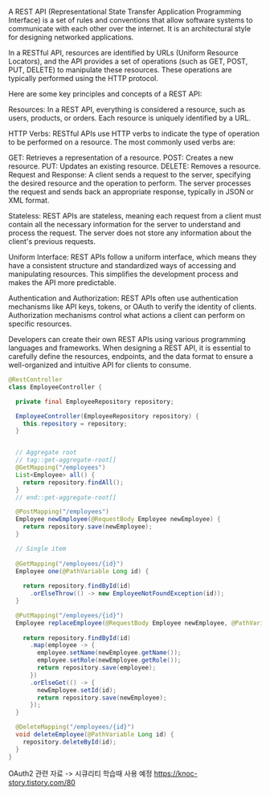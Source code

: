 A REST API (Representational State Transfer Application Programming Interface) is a set of rules and conventions that allow software systems to communicate with each other over the internet. It is an architectural style for designing networked applications.

In a RESTful API, resources are identified by URLs (Uniform Resource Locators), and the API provides a set of operations (such as GET, POST, PUT, DELETE) to manipulate these resources. These operations are typically performed using the HTTP protocol.

Here are some key principles and concepts of a REST API:

Resources: In a REST API, everything is considered a resource, such as users, products, or orders. Each resource is uniquely identified by a URL.

HTTP Verbs: RESTful APIs use HTTP verbs to indicate the type of operation to be performed on a resource. The most commonly used verbs are:

GET: Retrieves a representation of a resource.
POST: Creates a new resource.
PUT: Updates an existing resource.
DELETE: Removes a resource.
Request and Response: A client sends a request to the server, specifying the desired resource and the operation to perform. The server processes the request and sends back an appropriate response, typically in JSON or XML format.

Stateless: REST APIs are stateless, meaning each request from a client must contain all the necessary information for the server to understand and process the request. The server does not store any information about the client's previous requests.

Uniform Interface: REST APIs follow a uniform interface, which means they have a consistent structure and standardized ways of accessing and manipulating resources. This simplifies the development process and makes the API more predictable.

Authentication and Authorization: REST APIs often use authentication mechanisms like API keys, tokens, or OAuth to verify the identity of clients. Authorization mechanisms control what actions a client can perform on specific resources.

Developers can create their own REST APIs using various programming languages and frameworks. When designing a REST API, it is essential to carefully define the resources, endpoints, and the data format to ensure a well-organized and intuitive API for clients to consume.

```java
@RestController
class EmployeeController {

  private final EmployeeRepository repository;

  EmployeeController(EmployeeRepository repository) {
    this.repository = repository;
  }


  // Aggregate root
  // tag::get-aggregate-root[]
  @GetMapping("/employees")
  List<Employee> all() {
    return repository.findAll();
  }
  // end::get-aggregate-root[]

  @PostMapping("/employees")
  Employee newEmployee(@RequestBody Employee newEmployee) {
    return repository.save(newEmployee);
  }

  // Single item
  
  @GetMapping("/employees/{id}")
  Employee one(@PathVariable Long id) {
    
    return repository.findById(id)
      .orElseThrow(() -> new EmployeeNotFoundException(id));
  }

  @PutMapping("/employees/{id}")
  Employee replaceEmployee(@RequestBody Employee newEmployee, @PathVariable Long id) {
    
    return repository.findById(id)
      .map(employee -> {
        employee.setName(newEmployee.getName());
        employee.setRole(newEmployee.getRole());
        return repository.save(employee);
      })
      .orElseGet(() -> {
        newEmployee.setId(id);
        return repository.save(newEmployee);
      });
  }

  @DeleteMapping("/employees/{id}")
  void deleteEmployee(@PathVariable Long id) {
    repository.deleteById(id);
  }
}
```

OAuth2 관련 자료 -> 시큐리티 학습때 사용 예정
https://knoc-story.tistory.com/80

